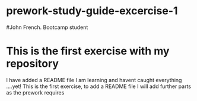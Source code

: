 # prework-study-guide-excercise-1
#John French.  Bootcamp student
# This is the first exercise with my repository
I have added a README file
I am learning and havent caught everything ....yet!
This is the first exercise, to add a README file
I will add further parts as the prework requires
